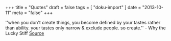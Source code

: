 +++
title = "Quotes"
draft = false
tags = [
    "doku-import"
]
date = "2013-10-11"
meta = "false"
+++



''when you don't create things, you become defined by your tastes rather than ability. your tastes only narrow & exclude people. so create.'' - Why the Lucky Stiff [Source](http://gilesbowkett.blogspot.com/2012/02/rails-went-off-rails-why-im-rebuilding.html)
